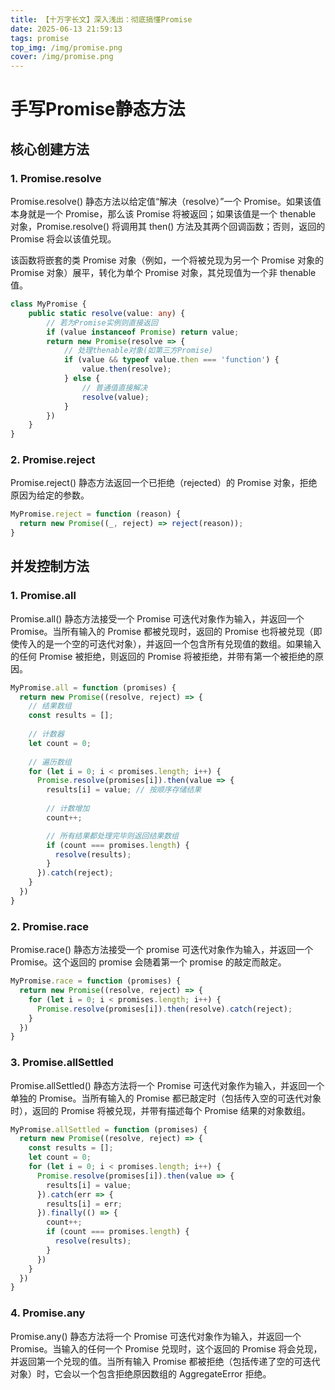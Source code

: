 ```yaml
---
title: 【十万字长文】深入浅出：彻底搞懂Promise
date: 2025-06-13 21:59:13
tags: promise
top_img: /img/promise.png
cover: /img/promise.png
---
```



# 手写Promise静态方法

## 核心创建方法

### 1. Promise.resolve

Promise.resolve() 静态方法以给定值“解决（resolve）”一个 Promise。如果该值本身就是一个 Promise，那么该 Promise 将被返回；如果该值是一个 thenable 对象，Promise.resolve() 将调用其 then() 方法及其两个回调函数；否则，返回的 Promise 将会以该值兑现。

该函数将嵌套的类 Promise 对象（例如，一个将被兑现为另一个 Promise 对象的 Promise 对象）展平，转化为单个 Promise 对象，其兑现值为一个非 thenable 值。

```ts
class MyPromise {
    public static resolve(value: any) {
        // 若为Promise实例则直接返回
        if (value instanceof Promise) return value;
        return new Promise(resolve => {
            // 处理thenable对象(如第三方Promise)
            if (value && typeof value.then === 'function') {
                value.then(resolve);
            } else {
                // 普通值直接解决
                resolve(value);
            }
        })
    }
}
```

### 2. Promise.reject

Promise.reject() 静态方法返回一个已拒绝（rejected）的 Promise 对象，拒绝原因为给定的参数。

```ts
MyPromise.reject = function (reason) {
  return new Promise((_, reject) => reject(reason));
}
```
## 并发控制方法

### 1. Promise.all

Promise.all() 静态方法接受一个 Promise 可迭代对象作为输入，并返回一个 Promise。当所有输入的 Promise 都被兑现时，返回的 Promise 也将被兑现（即使传入的是一个空的可迭代对象），并返回一个包含所有兑现值的数组。如果输入的任何 Promise 被拒绝，则返回的 Promise 将被拒绝，并带有第一个被拒绝的原因。

```ts
MyPromise.all = function (promises) {
  return new Promise((resolve, reject) => {
    // 结果数组
    const results = [];
    
    // 计数器
    let count = 0;
    
    // 遍历数组
    for (let i = 0; i < promises.length; i++) {
      Promise.resolve(promises[i]).then(value => {
        results[i] = value; // 按顺序存储结果
        
        // 计数增加
        count++;

        // 所有结果都处理完毕则返回结果数组
        if (count === promises.length) {
          resolve(results);
        }
      }).catch(reject);
    }
  })
}
```
### 2. Promise.race

Promise.race() 静态方法接受一个 promise 可迭代对象作为输入，并返回一个 Promise。这个返回的 promise 会随着第一个 promise 的敲定而敲定。

```ts
MyPromise.race = function (promises) {
  return new Promise((resolve, reject) => {
    for (let i = 0; i < promises.length; i++) {
      Promise.resolve(promises[i]).then(resolve).catch(reject);
    }
  })
}
```

### 3. Promise.allSettled

Promise.allSettled() 静态方法将一个 Promise 可迭代对象作为输入，并返回一个单独的 Promise。当所有输入的 Promise 都已敲定时（包括传入空的可迭代对象时），返回的 Promise 将被兑现，并带有描述每个 Promise 结果的对象数组。

```ts
MyPromise.allSettled = function (promises) {
  return new Promise((resolve, reject) => {
    const results = [];
    let count = 0;
    for (let i = 0; i < promises.length; i++) {
      Promise.resolve(promises[i]).then(value => { 
        results[i] = value;
      }).catch(err => {
        results[i] = err;
      }).finally(() => {
        count++;
        if (count === promises.length) {
          resolve(results);
        }
      })
    }
  })
}
```

### 4. Promise.any

Promise.any() 静态方法将一个 Promise 可迭代对象作为输入，并返回一个 Promise。当输入的任何一个 Promise 兑现时，这个返回的 Promise 将会兑现，并返回第一个兑现的值。当所有输入 Promise 都被拒绝（包括传递了空的可迭代对象）时，它会以一个包含拒绝原因数组的 AggregateError 拒绝。

```ts


```